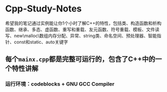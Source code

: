 # Cpp-Study-Notes
希望我的笔记通过实例能让你1个小时了解C++的特性，包括类、构造函数和析构函数、继承、多态、虚函数、重写和重载、友元函数、符号重载、模板、文件读写、new\malloc\数组内存分配、异常、string类、命名空间、预处理器、智能指针、const和static、auto关键字

## 每个`mainx.cpp`都是完整可运行的，包含了C++中的一个特性讲解     
      
          
### 运行环境：codeblocks + GNU GCC Compiler
